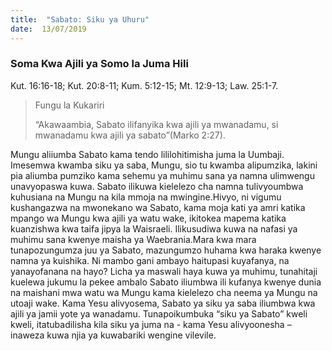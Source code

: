 ```yaml
---
title:  "Sabato: Siku ya Uhuru"
date:  13/07/2019
---
```


### Soma Kwa Ajili ya Somo la Juma Hili
Kut. 16:16-18; Kut. 20:8-11; Kum. 5:12-15; Mt. 12:9-13; Law. 25:1-7.

> <p>Fungu la Kukariri</p>
> “Akawaambia, Sabato ilifanyika kwa ajili ya mwanadamu, si mwanadamu kwa ajili ya sabato”(Marko 2:27).

Mungu aliiumba Sabato kama tendo lililohitimisha juma la Uumbaji. Imesemwa kwamba siku ya saba, Mungu, sio tu kwamba alipumzika, lakini pia aliumba pumziko kama sehemu ya muhimu sana ya namna ulimwengu unavyopaswa kuwa. Sabato ilikuwa kielelezo cha namna tulivyoumbwa kuhusiana na Mungu na kila mmoja na mwingine.Hivyo, ni vigumu kushangazwa na mwonekano wa Sabato, kama moja kati ya amri katika mpango wa Mungu kwa ajili ya watu wake, ikitokea mapema katika kuanzishwa kwa taifa jipya la Waisraeli. Ilikusudiwa kuwa na nafasi ya muhimu sana kwenye maisha ya Waebrania.Mara kwa mara tunapozungumza juu ya Sabato, mazungumzo huhama kwa haraka kwenye namna ya kuishika. Ni mambo gani ambayo haitupasi kuyafanya, na yanayofanana na hayo? Licha ya maswali haya kuwa ya muhimu, tunahitaji kuelewa jukumu la pekee ambalo Sabato iliumbwa ili kufanya kwenye dunia na maishani mwa watu wa Mungu kama kielelezo cha neema ya Mungu na utoaji wake. Kama Yesu alivyosema, Sabato ya siku ya saba iliumbwa kwa ajili ya jamii yote ya wanadamu. Tunapoikumbuka “siku ya Sabato” kweli kweli, itatubadilisha kila siku ya juma na - kama Yesu alivyoonesha – inaweza kuwa njia ya kuwabariki wengine vilevile.